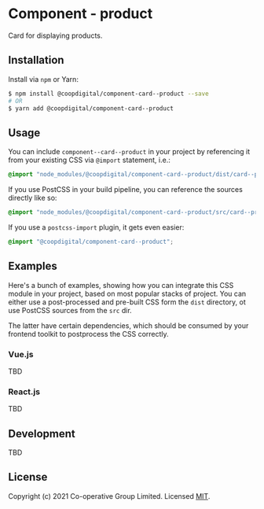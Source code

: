 # Component - product
Card for displaying products.

## Installation
Install via `npm` or Yarn:
```bash
$ npm install @coopdigital/component-card--product --save
# OR
$ yarn add @coopdigital/component-card--product
```

## Usage
You can include `component--card--product` in your project by referencing it from your existing CSS via `@import` statement, i.e.:
```css
@import "node_modules/@coopdigital/component-card--product/dist/card--product.css";
```

If you use PostCSS in your build pipeline, you can reference the sources directly like so:
```css
@import "node_modules/@coopdigital/component-card--product/src/card--product.pcss";
```

If you use a `postcss-import` plugin, it gets even easier:
```css
@import "@coopdigital/component-card--product";
```

## Examples
Here's a bunch of examples, showing how you can integrate this CSS module in your project, based on most popular stacks of project. You can either use a post-processed and pre-built CSS form the `dist` directory, ot use PostCSS sources from the `src` dir.

The latter have certain dependencies, which should be consumed by your frontend toolkit to postprocess the CSS correctly.

### Vue.js
TBD

### React.js
TBD

## Development
TBD


## License
Copyright (c) 2021 Co-operative Group Limited.
Licensed [MIT](https://github.com/coopdigital/coop-frontend/blob/master/LICENSE).

